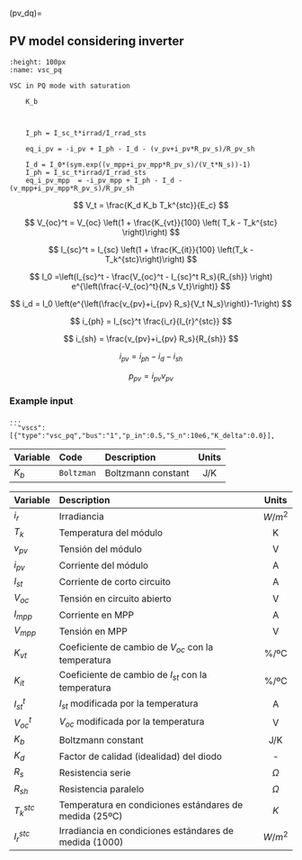 (pv_dq)=
## PV model considering inverter

```{figure} ./vsc_pq.svg
:height: 100px
:name: vsc_pq

VSC in PQ mode with saturation 
```



        K_b 
       


        I_ph = I_sc_t*irrad/I_rrad_sts
        
        eq_i_pv = -i_pv + I_ph - I_d - (v_pv+i_pv*R_pv_s)/R_pv_sh 

        I_d = I_0*(sym.exp((v_mpp+i_pv_mpp*R_pv_s)/(V_t*N_s))-1)
        I_ph = I_sc_t*irrad/I_rrad_sts
        eq_i_pv_mpp  = -i_pv_mpp + I_ph - I_d - (v_mpp+i_pv_mpp*R_pv_s)/R_pv_sh



$$
 V_t = \frac{K_d K_b T_k^{stc}}{E_c} 
$$

$$
V_{oc}^t = V_{oc} \left(1 + \frac{K_{vt}}{100} \left( T_k - T_k^{stc} \right)\right)
$$

$$
I_{sc}^t = I_{sc} \left(1 + \frac{K_{it}}{100} \left(T_k -T_k^{stc}\right)\right)
$$

$$
I_0 =\left(I_{sc}^t - \frac{V_{oc}^t - I_{sc}^t  R_s}{R_{sh}} \right) e^{\left(\frac{-V_{oc}^t}{N_s V_t}\right)}
$$

$$
i_d = I_0 \left(e^{\left(\frac{v_{pv}+i_{pv} R_s}{V_t N_s}\right)}-1\right)
$$

$$
i_{ph} = I_{sc}^t \frac{i_r}{I_{r}^{stc}}
$$

$$
i_{sh} = \frac{v_{pv}+i_{pv} R_s}{R_{sh}} 
$$

$$
i_{pv} = i_{ph} - i_d - i_{sh}
$$

$$
p_{pv} = i_{pv} v_{pv}
$$
### Example input

```{code} 
...
``"vscs":[{"type":"vsc_pq","bus":"1","p_in":0.5,"S_n":10e6,"K_delta":0.0}],
```


| Variable    | Code            | Description                          |  Units  |
| :---------- | :-------------- | :----------------------------------- |:-------:|  
| $K_b$       | ``Boltzman``    | Boltzmann constant                     | J/K      |



| Variable    | Description                          |  Units  |
| :---------- | :----------------------------------- |:-------:|  
| $i_r$       | Irradiancia                          |  $W/m^2$     |
| $T_k$       | Temperatura del módulo               | K     |
| $v_{pv}$    | Tensión del módulo                   |  V     |
| $i_{pv}$    | Corriente del módulo                         |  A    |
| $I_{st}$    | Corriente de corto circuito          | A       |
| $V_{oc}$    | Tensión en circuito abierto          | V       |
| $I_{mpp}$   | Corriente  en MPP                    | A       |
| $V_{mpp}$   | Tensión en MPP                       | V       |
| $K_{vt}$    | Coeficiente de cambio de $V_{oc}$ con la temperatura | %/ºC |
| $K_{it}$    | Coeficiente de cambio de $I_{st}$ con la temperatura | %/ºC |
| $I_{st}^t$  | $I_{st}$ modificada por la temperatura | A       |
| $V_{oc}^t$  | $V_{oc}$ modificada por la temperatura | V       |
| $K_b$       | Boltzmann constant                   | J/K     |
| $K_{d}$     | Factor de calidad (idealidad) del diodo | - |
| $R_{s}$     | Resistencia serie | $\Omega$ |
| $R_{sh}$    | Resistencia paralelo | $\Omega$ |
| $T_{k}^{stc}$    | Temperatura en condiciones estándares de medida (25ºC)  | $K$ |
| $I_{r}^{stc}$    | Irradiancia en condiciones estándares de medida (1000)  | $W/m^2$ |